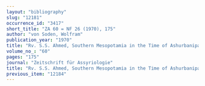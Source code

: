 ```yaml
---
layout: "bibliography"
slug: "12181"
occurrence_id: "3417"
short_title: "ZA 60 = NF 26 (1970), 175"
author: "von Soden, Wolfram"
publication_year: "1970"
title: "Rv. S.S. Ahmed, Southern Mesopotamia in the Time of Ashurbanipal"
volume_no_: "60"
pages: "175"
journal: "Zeitschrift für Assyriologie"
title: "Rv. S.S. Ahmed, Southern Mesopotamia in the Time of Ashurbanipal"
previous_item: "12184"
---
```

